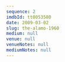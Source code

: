 ```yaml
---
sequence: 2
imdbId: tt0053580
date: 2009-03-02
slug: the-alamo-1960
medium: null
venue: null
venueNotes: null
mediumNotes: null
---
```


